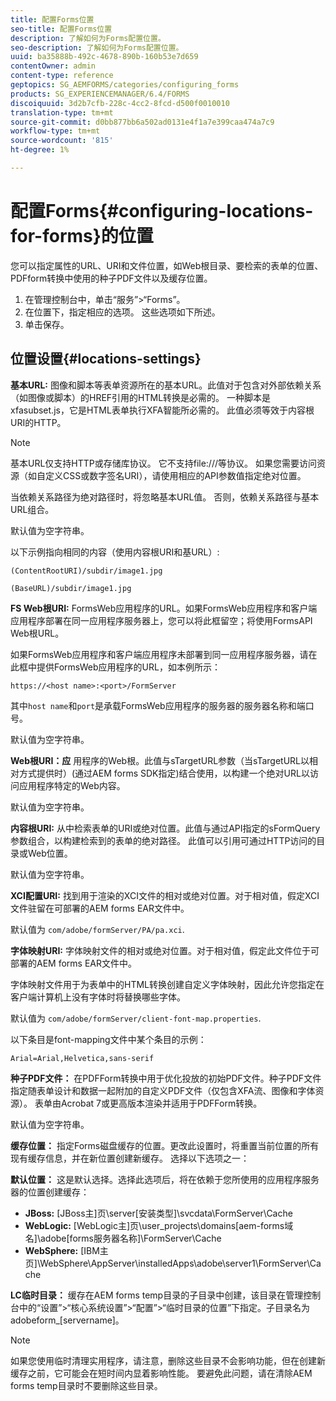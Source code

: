 ```yaml
---
title: 配置Forms位置
seo-title: 配置Forms位置
description: 了解如何为Forms配置位置。
seo-description: 了解如何为Forms配置位置。
uuid: ba35888b-492c-4678-890b-160b53e7d659
contentOwner: admin
content-type: reference
geptopics: SG_AEMFORMS/categories/configuring_forms
products: SG_EXPERIENCEMANAGER/6.4/FORMS
discoiquuid: 3d2b7cfb-228c-4cc2-8fcd-d500f0010010
translation-type: tm+mt
source-git-commit: d0bb877bb6a502ad0131e4f1a7e399caa474a7c9
workflow-type: tm+mt
source-wordcount: '815'
ht-degree: 1%

---
```



# 配置Forms{#configuring-locations-for-forms}的位置

您可以指定属性的URL、URI和文件位置，如Web根目录、要检索的表单的位置、PDFform转换中使用的种子PDF文件以及缓存位置。

1. 在管理控制台中，单击“服务”>“Forms”。
1. 在位置下，指定相应的选项。 这些选项如下所述。
1. 单击保存。

## 位置设置{#locations-settings}

**基本URL:** 图像和脚本等表单资源所在的基本URL。此值对于包含对外部依赖关系（如图像或脚本）的HREF引用的HTML转换是必需的。 一种脚本是xfasubset.js，它是HTML表单执行XFA智能所必需的。 此值必须等效于内容根URI的HTTP。

>[!NOTE]
>
>基本URL仅支持HTTP或存储库协议。 它不支持file:///等协议。 如果您需要访问资源（如自定义CSS或数字签名URI），请使用相应的API参数值指定绝对位置。

当依赖关系路径为绝对路径时，将忽略基本URL值。 否则，依赖关系路径与基本URL组合。

默认值为空字符串。

以下示例指向相同的内容（使用内容根URI和基URL）:

`(ContentRootURI)/subdir/image1.jpg`

`(BaseURL)/subdir/image1.jpg`

**FS Web根URI:** FormsWeb应用程序的URL。如果FormsWeb应用程序和客户端应用程序部署在同一应用程序服务器上，您可以将此框留空；将使用FormsAPI Web根URL。

如果FormsWeb应用程序和客户端应用程序未部署到同一应用程序服务器，请在此框中提供FormsWeb应用程序的URL，如本例所示：

`https://<host name>:<port>/FormServer`

其中`host name`和`port`是承载FormsWeb应用程序的服务器的服务器名称和端口号。

默认值为空字符串。

**Web根URI：应** 用程序的Web根。此值与sTargetURL参数（当sTargetURL以相对方式提供时）(通过AEM forms SDK指定)结合使用，以构建一个绝对URL以访问应用程序特定的Web内容。

默认值为空字符串。

**内容根URI:** 从中检索表单的URI或绝对位置。此值与通过API指定的sFormQuery参数组合，以构建检索到的表单的绝对路径。 此值可以引用可通过HTTP访问的目录或Web位置。

默认值为空字符串。

**XCI配置URI:** 找到用于渲染的XCI文件的相对或绝对位置。对于相对值，假定XCI文件驻留在可部署的AEM forms EAR文件中。

默认值为 `com/adobe/formServer/PA/pa.xci`.

**字体映射URI:** 字体映射文件的相对或绝对位置。对于相对值，假定此文件位于可部署的AEM forms EAR文件中。

字体映射文件用于为表单中的HTML转换创建自定义字体映射，因此允许您指定在客户端计算机上没有字体时将替换哪些字体。

默认值为 `com/adobe/formServer/client-font-map.properties`.

以下条目是font-mapping文件中某个条目的示例：

`Arial=Arial,Helvetica,sans-serif`

**种子PDF文件：** 在PDFForm转换中用于优化投放的初始PDF文件。种子PDF文件指定随表单设计和数据一起附加的自定义PDF文件（仅包含XFA流、图像和字体资源）。 表单由Acrobat 7或更高版本渲染并适用于PDFForm转换。

默认值为空字符串。

**缓存位置：** 指定Forms磁盘缓存的位置。更改此设置时，将重置当前位置的所有现有缓存信息，并在新位置创建新缓存。 选择以下选项之一：

**默认位置：** 这是默认选择。选择此选项后，将在依赖于您所使用的应用程序服务器的位置创建缓存：

* **JBoss:** [JBoss主]页\server\[安装类型]\svcdata\FormServer\Cache
* **WebLogic:** [WebLogic主]页\user_projects\domains\[aem-forms域名]\adobe\[forms服务器名称]\FormServer\Cache
* **WebSphere:** [IBM主页]\WebSphere\AppServer\installedApps\adobe\server1\FormServer\Cache

**LC临时目录：** 缓存在AEM forms temp目录的子目录中创建，该目录在管理控制台中的“设置”>“核心系统设置”>“配置”>“临时目录的位置”下指定。子目录名为adobeform_[servername]。

>[!NOTE]
>
>如果您使用临时清理实用程序，请注意，删除这些目录不会影响功能，但在创建新缓存之前，它可能会在短时间内显着影响性能。 要避免此问题，请在清除AEM forms temp目录时不要删除这些目录。

